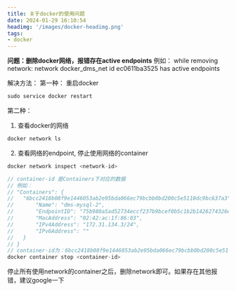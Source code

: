 ```yaml
---
title: 关于docker的使用问题
date: 2024-01-29 16:10:54
headimg: '/images/docker-headimg.png'
tags:
- docker
---
```


**问题：删除docker网络，报错存在active endpoints**
例如： while removing network: network docker_dms_net id ec0611ba3525 has active endpoints

解决方法：
第一种：
重启docker
```js
sudo service docker restart
```

第二种：
1. 查看docker的网络
```js
docker network ls
```

2. 查看网络的endpoint, 停止使用网络的container
```js
docker network inspect <network-id>

// container-id 是Containers下对应的数据
// 例如：
// "Containers": {
//   "6bcc2418b08f9e1446053ab2e95bda066ec79bcbb0bd200c5e5110dc9bc637a3": {
//       "Name": "dms-mysql-2",
//       "EndpointID": "75b980a5ad52734eccf237b9bcef0b5c1b2b1426274326eb317d006aceac3eff",
//       "MacAddress": "02:42:ac:1f:86:03",
//       "IPv4Address": "172.31.134.3/24",
//       "IPv6Address": ""
//   }
// }
// container-id为：6bcc2418b08f9e1446053ab2e95bda066ec79bcbb0bd200c5e5110dc9bc637a3
docker container stop <container-id>
```

停止所有使用network的container之后，删除network即可。如果存在其他报错，建议google一下